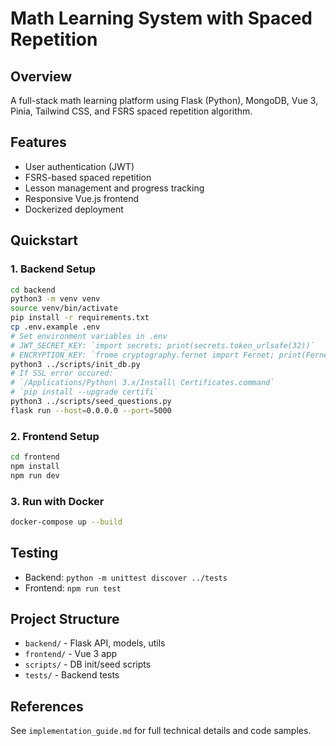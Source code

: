 # Math Learning System with Spaced Repetition

## Overview
A full-stack math learning platform using Flask (Python), MongoDB, Vue 3, Pinia, Tailwind CSS, and FSRS spaced repetition algorithm.

## Features
- User authentication (JWT)
- FSRS-based spaced repetition
- Lesson management and progress tracking
- Responsive Vue.js frontend
- Dockerized deployment

## Quickstart

### 1. Backend Setup
```bash
cd backend
python3 -m venv venv
source venv/bin/activate
pip install -r requirements.txt
cp .env.example .env
# Set environment variables in .env
# JWT_SECRET_KEY: `import secrets; print(secrets.token_urlsafe(32))`
# ENCRYPTION_KEY: `frome cryptography.fernet import Fernet; print(Fernet.generate_key().decod())`
python3 ../scripts/init_db.py
# If SSL error occured: 
# `/Applications/Python\ 3.x/Install\ Certificates.command`
# `pip install --upgrade certifi`
python3 ../scripts/seed_questions.py
flask run --host=0.0.0.0 --port=5000
```

### 2. Frontend Setup
```bash
cd frontend
npm install
npm run dev
```

### 3. Run with Docker
```bash
docker-compose up --build
```

## Testing
- Backend: `python -m unittest discover ../tests`
- Frontend: `npm run test`

## Project Structure
- `backend/` - Flask API, models, utils
- `frontend/` - Vue 3 app
- `scripts/` - DB init/seed scripts
- `tests/` - Backend tests

## References
See `implementation_guide.md` for full technical details and code samples.
